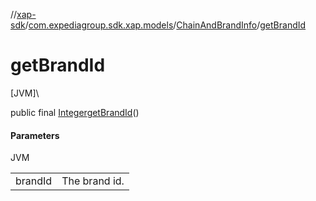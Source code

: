 //[xap-sdk](../../../index.md)/[com.expediagroup.sdk.xap.models](../index.md)/[ChainAndBrandInfo](index.md)/[getBrandId](get-brand-id.md)

# getBrandId

[JVM]\

public final [Integer](https://docs.oracle.com/javase/8/docs/api/java/lang/Integer.html)[getBrandId](get-brand-id.md)()

#### Parameters

JVM

| | |
|---|---|
| brandId | The brand id. |
